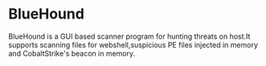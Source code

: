 # BlueHound
BlueHound is a GUI based scanner program for hunting threats on host.It supports scanning files for webshell,suspicious PE files injected in memory and CobaltStrike's beacon in memory.
